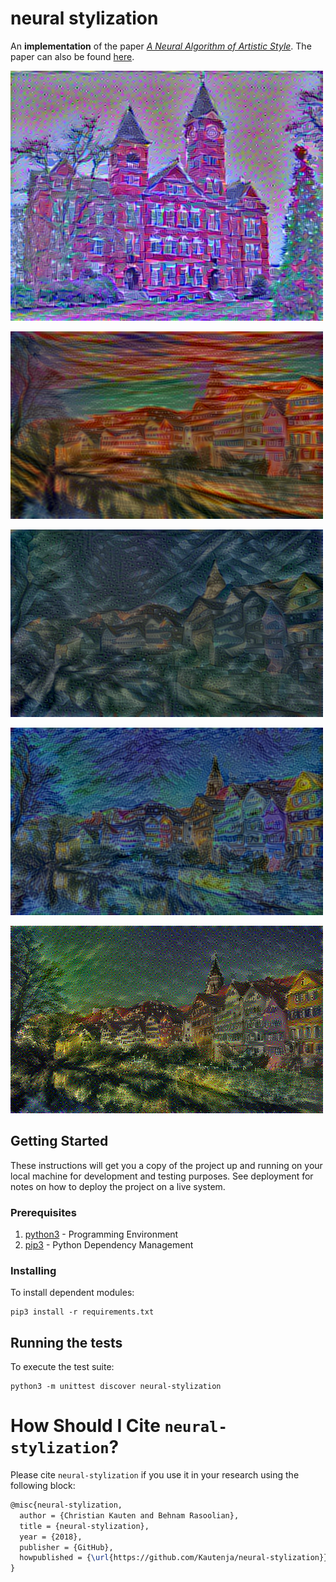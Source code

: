 # neural stylization

An **implementation** of the paper
[_A Neural Algorithm of Artistic Style_](https://arxiv.org/abs/1508.06576).
The paper can also be found
[here](papers/a-neural-algorithm-of-artistic-style.pdf).

![Samford](img/output/samford.png)

![Tubingen Scream](img/output/tubingen-scream.png)

![Tubingen Seated Nudes](img/output/tubingen-seated-nudes.png)

![Tubingen Starry Starry Night](img/output/starry-starry-night.png)

![Tubingen Shipwreck](img/output/tubingen-shipwreck.png)

## Getting Started

These instructions will get you a copy of the project up and running on your
local machine for development and testing purposes. See deployment for notes
on how to deploy the project on a live system.

### Prerequisites

1.  [python3][] - Programming Environment
1.  [pip3][] - Python Dependency Management

[python3]: https://python.org
[pip3]: https://packaging.python.org/tutorials/installing-packages/

### Installing

To install dependent modules:

```shell
pip3 install -r requirements.txt
```

## Running the tests

To execute the test suite:

```shell
python3 -m unittest discover neural-stylization
```

# How Should I Cite `neural-stylization`?

Please cite `neural-stylization` if you use it in your research using the
following block:

```latex
@misc{neural-stylization,
  author = {Christian Kauten and Behnam Rasoolian},
  title = {neural-stylization},
  year = {2018},
  publisher = {GitHub},
  howpublished = {\url{https://github.com/Kautenja/neural-stylization}},
}
```

